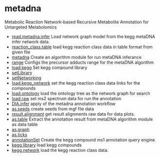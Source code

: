 ﻿# metadna

Metabolic Reaction Network-based Recursive Metabolite Annotation for Untargeted Metabolomics

+ [read.metadna.infer](metadna/read.metadna.infer.1) Load network graph model from the kegg metaDNA infer network data.
+ [reaction_class.table](metadna/reaction_class.table.1) load kegg reaction class data in table format from given file
+ [metadna](metadna/metadna.1) Create an algorithm module for run metaDNA inferance
+ [range](metadna/range.1) Configs the precursor adducts range for the metaDNA algorithm
+ [load.kegg](metadna/load.kegg.1) Set kegg compound library
+ [setLibrary](metadna/setLibrary.1) 
+ [setNetworking](metadna/setNetworking.1) 
+ [load.kegg_network](metadna/load.kegg_network.1) set the kegg reaction class data links for the compounds
+ [load.ontology](metadna/load.ontology.1) load the ontology tree as the network graph for search
+ [load.raw](metadna/load.raw.1) set ms2 spectrum data for run the annotation
+ [DIA.infer](metadna/DIA.infer.1) apply of the metadna annotation workflow
+ [as.seeds](metadna/as.seeds.1) create seeds from mgf file data
+ [result.alignment](metadna/result.alignment.1) get result alignments raw data for data plots.
+ [as.table](metadna/as.table.1) Extract the annotation result from metaDNA algorithm module as data table
+ [as.graph](metadna/as.graph.1) 
+ [as.ticks](metadna/as.ticks.1) 
+ [annotationSet](metadna/annotationSet.1) Create the kegg compound ms1 annotation query engine.
+ [kegg.library](metadna/kegg.library.1) load kegg compounds
+ [kegg.network](metadna/kegg.network.1) load the kegg reaction class data.
